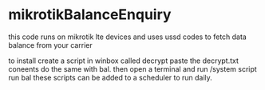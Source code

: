 # mikrotikBalanceEnquiry

this code runs on mikrotik lte devices and uses ussd codes to fetch data balance from your carrier

to install create a script in winbox called decrypt paste the decrypt.txt coneents do the same with bal.
 then open a terminal and run /system script run bal
 these scripts can be added to a scheduler to run daily.
 

